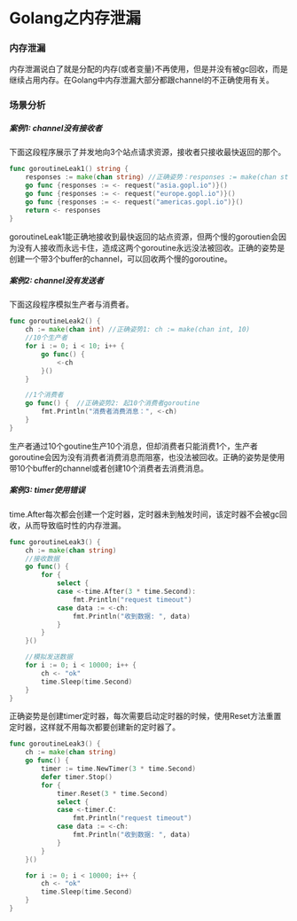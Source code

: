 # Golang之内存泄漏

### 内存泄漏

内存泄漏说白了就是分配的内存\(或者变量\)不再使用，但是并没有被gc回收，而是继续占用内存。在Golang中内存泄漏大部分都跟channel的不正确使用有关。

### 场景分析

##### 案例1: channel没有接收者

下面这段程序展示了并发地向3个站点请求资源，接收者只接收最快返回的那个。

```go
func goroutineLeak1() string {
	responses := make(chan string) //正确姿势：responses := make(chan string, 3)
	go func {responses := <- request("asia.gopl.io")}()
	go func {responses := <- request("europe.gopl.io")}()
	go func {responses := <- request("americas.gopl.io")}()
	return <- responses
}
```

goroutineLeak1能正确地接收到最快返回的站点资源，但两个慢的goroutien会因为没有人接收而永远卡住，造成这两个goroutine永远没法被回收。正确的姿势是创建一个带3个buffer的channel，可以回收两个慢的goroutine。

##### 案例2: channel没有发送者

下面这段程序模拟生产者与消费者。

```go
func goroutineLeak2() {
	ch := make(chan int) //正确姿势1: ch := make(chan int, 10)
	//10个生产者
	for i := 0; i < 10; i++ {
		go func() {
			<-ch
		}()
	}

	//1个消费者 
	go func() {  //正确姿势2: 起10个消费者goroutine 
		fmt.Println("消费者消费消息：", <-ch) 
	}
}
```

生产者通过10个goutine生产10个消息，但却消费者只能消费1个，生产者goroutine会因为没有消费者消费消息而阻塞，也没法被回收。正确的姿势是使用带10个buffer的channel或者创建10个消费者去消费消息。

##### 案例3: timer使用错误

time.After每次都会创建一个定时器，定时器未到触发时间，该定时器不会被gc回收，从而导致临时性的内存泄漏。

```go
func goroutineLeak3() {
	ch := make(chan string)
	//接收数据
	go func() {
		for {
			select {
			case <-time.After(3 * time.Second):
				fmt.Println("request timeout")
			case data := <-ch:
				fmt.Println("收到数据: ", data)
			}
		}
	}()

	//模拟发送数据
	for i := 0; i < 10000; i++ {
		ch <- "ok"
		time.Sleep(time.Second)
	}
}
```

正确姿势是创建timer定时器，每次需要启动定时器的时候，使用Reset方法重置定时器，这样就不用每次都要创建新的定时器了。

```go
func goroutineLeak3() {
	ch := make(chan string)
	go func() {
		timer := time.NewTimer(3 * time.Second)
		defer timer.Stop()
		for {
			timer.Reset(3 * time.Second)
			select {
			case <-timer.C:
				fmt.Println("request timeout")
			case data := <-ch:
				fmt.Println("收到数据: ", data)
			}
		}
	}()

	for i := 0; i < 10000; i++ {
		ch <- "ok"
		time.Sleep(time.Second)
	}
}
```

